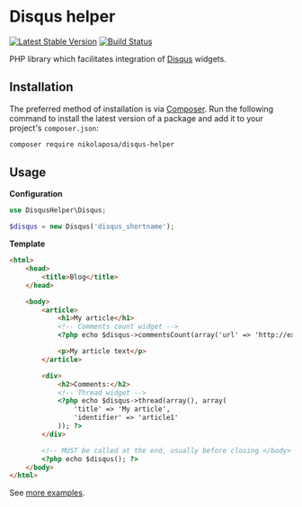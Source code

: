 # Disqus helper

[![Latest Stable Version](https://poser.pugx.org/nikolaposa/disqus-helper/v/stable)](https://packagist.org/packages/nikolaposa/disqus-helper)
[![Build Status](https://travis-ci.org/nikolaposa/disqus-helper.svg?branch=master)](https://travis-ci.org/nikolaposa/disqus-helper)

PHP library which facilitates integration of [Disqus](https://disqus.com/) widgets.

## Installation

The preferred method of installation is via [Composer](http://getcomposer.org/). Run the following
command to install the latest version of a package and add it to your project's `composer.json`:

```bash
composer require nikolaposa/disqus-helper
```

## Usage

**Configuration**
```php
use DisqusHelper\Disqus;

$disqus = new Disqus('disqus_shortname');

```

**Template**
```html
<html>
    <head>
        <title>Blog</title>
    </head>

    <body>
        <article>
            <h1>My article</h1>
            <!-- Comments count widget -->
            <?php echo $disqus->commentsCount(array('url' => 'http://example.com/article1.html')); ?>

            <p>My article text</p>
        </article>

        <div>
            <h2>Comments:</h2>
            <!-- Thread widget -->
            <?php echo $disqus->thread(array(), array(
                'title' => 'My article',
                'identifier' => 'article1'
            )); ?>
        </div>

        <!-- MUST be called at the end, usually before closing </body> tag -->
        <?php echo $disqus(); ?>
    </body>
</html>
```

See [more examples](https://github.com/nikolaposa/disqus-helper/tree/master/examples).
